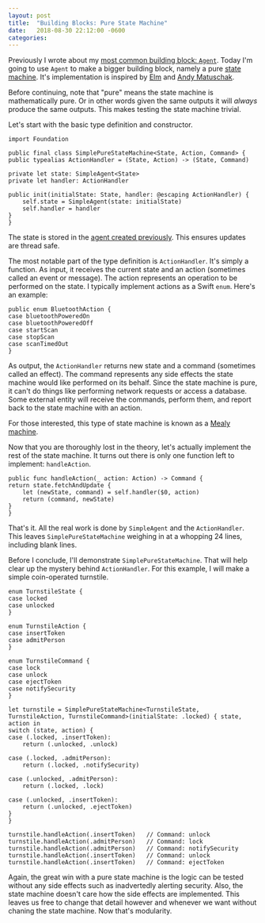 ```yaml
---
layout: post
title:  "Building Blocks: Pure State Machine"
date:   2018-08-30 22:12:00 -0600
categories:
---
```

Previously I wrote about my [most common building block: `Agent`](#posts/building-blocks-agent). Today I'm going to use `Agent` to make a bigger building block, namely a pure [state machine](https://en.wikipedia.org/wiki/Finite-state_machine). It's implementation is inspired by [Elm](http://elm-lang.org) and [Andy Matuschak](https://gist.github.com/andymatuschak/d5f0a8730ad601bcccae97e8398e25b2).

Before continuing, note that "pure" means the state machine is mathematically pure. Or in other words given the same outputs it will *always* produce the same outputs. This makes testing the state machine trivial.

Let's start with the basic type definition and constructor.

```
import Foundation

public final class SimplePureStateMachine<State, Action, Command> {
public typealias ActionHandler = (State, Action) -> (State, Command)

private let state: SimpleAgent<State>
private let handler: ActionHandler

public init(initialState: State, handler: @escaping ActionHandler) {
    self.state = SimpleAgent(state: initialState)
    self.handler = handler
}
}
```

The state is stored in the [agent created previously](#posts/building-blocks-agent). This ensures updates are thread safe.

The most notable part of the type definition is `ActionHandler`. It's simply a function. As input, it receives the current state and an action (sometimes called an event or message). The action represents an operation to be performed on the state. I typically implement actions as a Swift `enum`. Here's an example:

```
public enum BluetoothAction {
case bluetoothPoweredOn
case bluetoothPoweredOff
case startScan
case stopScan
case scanTimedOut
}
```

As output, the `ActionHandler` returns new state and a command (sometimes called an effect). The command represents any side effects the state machine would like performed on its behalf. Since the state machine is pure, it can't do things like performing network requests or access a database. Some external entity will receive the commands, perform them, and report back to the state machine with an action.

For those interested, this type of state machine is known as a [Mealy machine](https://en.wikipedia.org/wiki/Finite-state_machine#Transducers).

Now that you are thoroughly lost in the theory, let's actually implement the rest of the state machine. It turns out there is only one function left to implement: `handleAction`.

```
public func handleAction(_ action: Action) -> Command {
return state.fetchAndUpdate {
    let (newState, command) = self.handler($0, action)
    return (command, newState)
}
}
```

That's it. All the real work is done by `SimpleAgent` and the `ActionHandler`. This leaves `SimplePureStateMachine` weighing in at a whopping 24 lines, including blank lines.

Before I conclude, I'll demonstrate `SimplePureStateMachine`. That will help clear up the mystery behind `ActionHandler`. For this example, I will make a simple coin-operated turnstile.

```
enum TurnstileState {
case locked
case unlocked
}

enum TurnstileAction {
case insertToken
case admitPerson
}

enum TurnstileCommand {
case lock
case unlock
case ejectToken
case notifySecurity
}

let turnstile = SimplePureStateMachine<TurnstileState, TurnstileAction, TurnstileCommand>(initialState: .locked) { state, action in
switch (state, action) {
case (.locked, .insertToken):
    return (.unlocked, .unlock)

case (.locked, .admitPerson):
    return (.locked, .notifySecurity)

case (.unlocked, .admitPerson):
    return (.locked, .lock)

case (.unlocked, .insertToken):
    return (.unlocked, .ejectToken)
}
}

turnstile.handleAction(.insertToken)   // Command: unlock
turnstile.handleAction(.admitPerson)   // Command: lock
turnstile.handleAction(.admitPerson)   // Command: notifySecurity
turnstile.handleAction(.insertToken)   // Command: unlock
turnstile.handleAction(.insertToken)   // Command: ejectToken
```

Again, the great win with a pure state machine is the logic can be tested without any side effects such as inadvertedly alerting security. Also, the state machine doesn't care how the side effects are implemented. This leaves us free to change that detail however and whenever we want without chaning the state machine. Now that's modularity.
